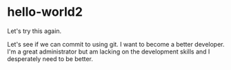 # hello-world2
Let's try this again.

Let's see if we can commit to using git. I want to become a better developer. I'm a great administrator but am lacking on the development skills and I desperately need to be better.

